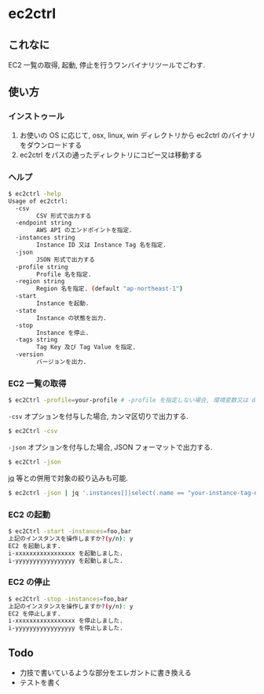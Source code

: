 # ec2ctrl

## これなに

EC2 一覧の取得, 起動, 停止を行うワンバイナリツールでごわす.

## 使い方

### インストゥール

1. お使いの OS に応じて, osx, linux, win ディレクトリから ec2ctrl のバイナリをダウンロードする
2. ec2ctrl をパスの通ったディレクトリにコピー又は移動する

### ヘルプ

```sh
$ ec2ctrl -help
Usage of ec2ctrl:
  -csv
        CSV 形式で出力する
  -endpoint string
        AWS API のエンドポイントを指定.
  -instances string
        Instance ID 又は Instance Tag 名を指定.
  -json
        JSON 形式で出力する
  -profile string
        Profile 名を指定.
  -region string
        Region 名を指定. (default "ap-northeast-1")
  -start
        Instance を起動.
  -state
        Instance の状態を出力.
  -stop
        Instance を停止.
  -tags string
        Tag Key 及び Tag Value を指定.
  -version
        バージョンを出力.
```

### EC2 一覧の取得

```sh
$ ec2Ctrl -profile=your-profile # -profile を指定しない場合, 環境変数又は default のプロファイルを読み込む
```

`-csv` オプションを付与した場合, カンマ区切りで出力する.

```sh
$ ec2Ctrl -csv
```

`-json` オプションを付与した場合, JSON フォーマットで出力する.

```sh
$ ec2Ctrl -json
```

[jq](https://stedolan.github.io/jq/) 等との併用で対象の絞り込みも可能.

```sh
$ ec2ctrl -json | jq '.instances[]|select(.name == "your-instance-tag-name")'
```

### EC2 の起動

```sh
$ ec2Ctrl -start -instances=foo,bar
上記のインスタンスを操作しますか?(y/n): y
EC2 を起動します.
i-xxxxxxxxxxxxxxxxx を起動しました.
i-yyyyyyyyyyyyyyyyy を起動しました.
```

### EC2 の停止

```sh
$ ec2Ctrl -stop -instances=foo,bar
上記のインスタンスを操作しますか?(y/n): y
EC2 を停止します.
i-xxxxxxxxxxxxxxxxx を停止しました.
i-yyyyyyyyyyyyyyyyy を停止しました.
```

## Todo

* 力技で書いているような部分をエレガントに書き換える
* テストを書く